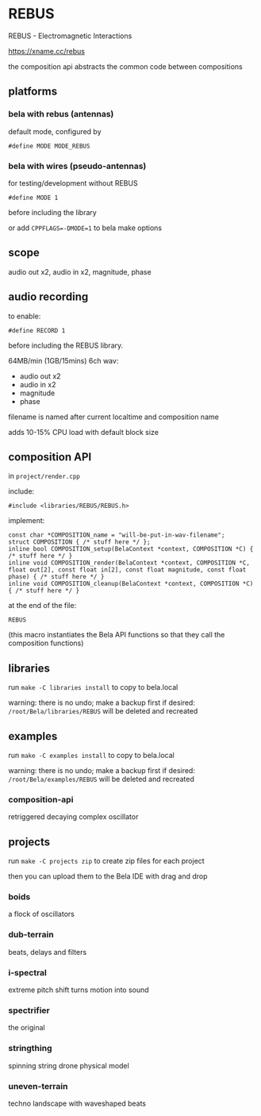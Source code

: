 # REBUS

REBUS - Electromagnetic Interactions

https://xname.cc/rebus

the composition api abstracts the common code between compositions

## platforms

### bela with rebus (antennas)

default mode, configured by

```
#define MODE MODE_REBUS
```

### bela with wires (pseudo-antennas)

for testing/development without REBUS

```
#define MODE 1
```

before including the library

or add `CPPFLAGS=-DMODE=1` to bela make options

## scope

audio out x2, audio in x2, magnitude, phase

## audio recording

to enable:

```
#define RECORD 1
```

before including the REBUS library.

64MB/min (1GB/15mins) 6ch wav:

- audio out x2
- audio in x2
- magnitude
- phase

filename is named after current localtime and composition name

adds 10-15% CPU load with default block size

## composition API

in `project/render.cpp`

include:

```
#include <libraries/REBUS/REBUS.h>
```

implement:

```
const char *COMPOSITION_name = "will-be-put-in-wav-filename";
struct COMPOSITION { /* stuff here */ };
inline bool COMPOSITION_setup(BelaContext *context, COMPOSITION *C) { /* stuff here */ }
inline void COMPOSITION_render(BelaContext *context, COMPOSITION *C, float out[2], const float in[2], const float magnitude, const float phase) { /* stuff here */ }
inline void COMPOSITION_cleanup(BelaContext *context, COMPOSITION *C) { /* stuff here */ }
```

at the end of the file:

```
REBUS
```

(this macro instantiates the Bela API functions
so that they call the composition functions)

## libraries

run `make -C libraries install` to copy to bela.local

warning: there is no undo; make a backup first if desired:
`/root/Bela/libraries/REBUS` will be deleted and recreated

## examples

run `make -C examples install` to copy to bela.local

warning: there is no undo; make a backup first if desired:
`/root/Bela/examples/REBUS` will be deleted and recreated

### composition-api

retriggered decaying complex oscillator

## projects

run `make -C projects zip` to create zip files for each project

then you can upload them to the Bela IDE with drag and drop

### boids

a flock of oscillators

### dub-terrain

beats, delays and filters

### i-spectral

extreme pitch shift turns motion into sound

### spectrifier

the original

### stringthing

spinning string drone physical model

### uneven-terrain

techno landscape with waveshaped beats
